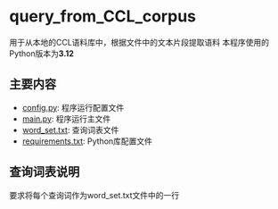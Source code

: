 # query_from_CCL_corpus
用于从本地的CCL语料库中，根据文件中的文本片段提取语料
本程序使用的Python版本为**3.12**

## 主要内容
- [config.py](config.py): 程序运行配置文件
- [main.py](main.py): 程序运行主文件
- [word_set.txt](words_set.txt): 查询词表文件
- [requirements.txt](requirements.txt): Python库配置文件

## 查询词表说明
要求将每个查询词作为word_set.txt文件中的一行